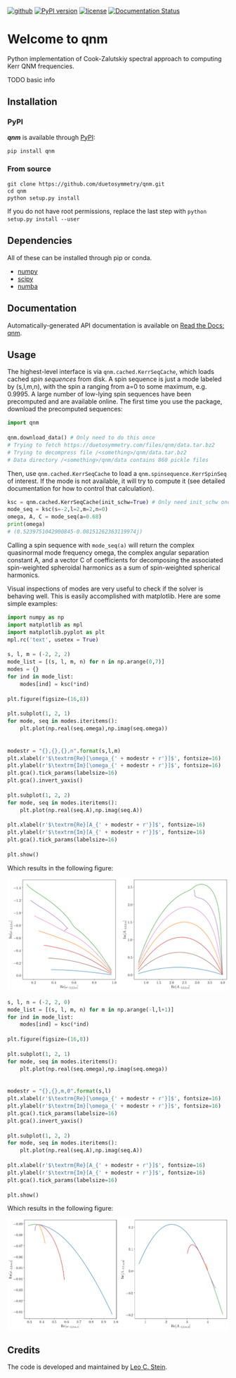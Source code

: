 [![github](https://img.shields.io/badge/GitHub-qnm-blue.svg)](https://github.com/duetosymmetry/qnm)
[![PyPI version](https://badge.fury.io/py/qnm.svg)](https://badge.fury.io/py/qnm)
[![license](https://img.shields.io/badge/license-MIT-blue.svg)](https://github.com/duetosymmetry/qnm/blob/master/LICENSE)
[![Documentation Status](https://readthedocs.org/projects/qnm/badge/?version=latest)](https://qnm.readthedocs.io/en/latest/?badge=latest)


# Welcome to qnm
Python implementation of Cook-Zalutskiy spectral approach to computing Kerr QNM frequencies.

TODO basic info

## Installation

### PyPI
_**qnm**_ is available through [PyPI](https://pypi.org/project/qnm/):

```shell
pip install qnm
```

### From source

```shell
git clone https://github.com/duetosymmetry/qnm.git
cd qnm
python setup.py install
```

If you do not have root permissions, replace the last step with
`python setup.py install --user`

## Dependencies
All of these can be installed through pip or conda.
* [numpy](https://docs.scipy.org/doc/numpy/user/install.html)
* [scipy](https://www.scipy.org/install.html)
* [numba](http://numba.pydata.org/numba-doc/latest/user/installing.html)

## Documentation

Automatically-generated API documentation is available on [Read the Docs: qnm](https://qnm.readthedocs.io/).


## Usage

The highest-level interface is via `qnm.cached.KerrSeqCache`, which
loads cached *spin sequences* from disk. A spin sequence is just a mode
labeled by (s,l,m,n), with the spin a ranging from a=0 to some
maximum, e.g. 0.9995. A large number of low-lying spin sequences have
been precomputed and are available online. The first time you use the
package, download the precomputed sequences:

```python
import qnm

qnm.download_data() # Only need to do this once
# Trying to fetch https://duetosymmetry.com/files/qnm/data.tar.bz2
# Trying to decompress file /<something>/qnm/data.tar.bz2
# Data directory /<something>/qnm/data contains 860 pickle files
```

Then, use `qnm.cached.KerrSeqCache` to load a
`qnm.spinsequence.KerrSpinSeq` of interest. If the mode is not
available, it will try to compute it (see detailed documentation for
how to control that calculation).

```python
ksc = qnm.cached.KerrSeqCache(init_schw=True) # Only need init_schw once
mode_seq = ksc(s=-2,l=2,m=2,n=0)
omega, A, C = mode_seq(a=0.68)
print(omega)
# (0.5239751042900845-0.08151262363119974j)
```

Calling a spin sequence with `mode_seq(a)` will return the complex
quasinormal mode frequency omega, the complex angular separation
constant A, and a vector C of coefficients for decomposing the
associated spin-weighted spheroidal harmonics as a sum of
spin-weighted spherical harmonics.

Visual inspections of modes are very useful to check if the solver is
behaving well. This is easily accomplished with matplotlib. Here are
some simple examples:

```python
import numpy as np
import matplotlib as mpl
import matplotlib.pyplot as plt
mpl.rc('text', usetex = True)

s, l, m = (-2, 2, 2)
mode_list = [(s, l, m, n) for n in np.arange(0,7)]
modes = {}
for ind in mode_list:
    modes[ind] = ksc(*ind)

plt.figure(figsize=(16,8))

plt.subplot(1, 2, 1)   
for mode, seq in modes.iteritems():
    plt.plot(np.real(seq.omega),np.imag(seq.omega))
    

modestr = "{},{},{},n".format(s,l,m)
plt.xlabel(r'$\textrm{Re}[\omega_{' + modestr + r'}]$', fontsize=16)
plt.ylabel(r'$\textrm{Im}[\omega_{' + modestr + r'}]$', fontsize=16)
plt.gca().tick_params(labelsize=16)
plt.gca().invert_yaxis()

plt.subplot(1, 2, 2)   
for mode, seq in modes.iteritems():
    plt.plot(np.real(seq.A),np.imag(seq.A))
    
plt.xlabel(r'$\textrm{Re}[A_{' + modestr + r'}]$', fontsize=16)
plt.ylabel(r'$\textrm{Im}[A_{' + modestr + r'}]$', fontsize=16)
plt.gca().tick_params(labelsize=16)

plt.show()
```

Which results in the following figure:

![example_22n plot](notebooks/example_22n.png)

```python
s, l, n = (-2, 2, 0)
mode_list = [(s, l, m, n) for m in np.arange(-l,l+1)]
for ind in mode_list:
    modes[ind] = ksc(*ind)

plt.figure(figsize=(16,8))

plt.subplot(1, 2, 1)   
for mode, seq in modes.iteritems():
    plt.plot(np.real(seq.omega),np.imag(seq.omega))
    

modestr = "{},{},m,0".format(s,l)
plt.xlabel(r'$\textrm{Re}[\omega_{' + modestr + r'}]$', fontsize=16)
plt.ylabel(r'$\textrm{Im}[\omega_{' + modestr + r'}]$', fontsize=16)
plt.gca().tick_params(labelsize=16)
plt.gca().invert_yaxis()

plt.subplot(1, 2, 2)   
for mode, seq in modes.iteritems():
    plt.plot(np.real(seq.A),np.imag(seq.A))
    
plt.xlabel(r'$\textrm{Re}[A_{' + modestr + r'}]$', fontsize=16)
plt.ylabel(r'$\textrm{Im}[A_{' + modestr + r'}]$', fontsize=16)
plt.gca().tick_params(labelsize=16)

plt.show()
```

Which results in the following figure:

![example_2m0 plot](notebooks/example_2m0.png)


## Credits
The code is developed and maintained by [Leo C. Stein](https://duetosymmetry.com).
